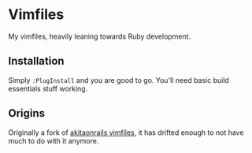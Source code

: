Vimfiles
========

My vimfiles, heavily leaning towards Ruby development.

Installation
------------

Simply `:PlugInstall` and you are good to go. You'll need basic build
essentials stuff working.

Origins
-------

Originally a fork of [akitaonrails
vimfiles](https://github.com/akitaonrails/vimfiles), it has drifted enough to
not have much to do with it anymore.
